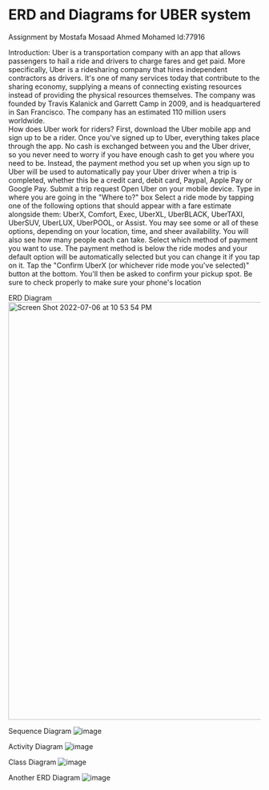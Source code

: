 # ERD and Diagrams for UBER system
Assignment by Mostafa Mosaad Ahmed Mohamed
Id:77916

Introduction:
Uber is a transportation company with an app that allows passengers to hail a ride and drivers to charge fares and get paid. More specifically, Uber is a ridesharing company that hires independent contractors as drivers. It's one of many services today that contribute to the sharing economy, supplying a means of connecting existing resources instead of providing the physical resources themselves. The company was founded by Travis Kalanick and Garrett Camp in 2009, and is headquartered in San Francisco. The company has an estimated 110 million users worldwide.  
How does Uber work for riders? First, download the Uber mobile app and sign up to be a rider. Once you've signed up to Uber, everything takes place through the app. No cash is exchanged between you and the Uber driver, so you never need to worry if you have enough cash to get you where you need to be. Instead, the payment method you set up when you sign up to Uber will be used to automatically pay your Uber driver when a trip is completed, whether this be a credit card, debit card, Paypal, Apple Pay or Google Pay. Submit a trip request Open Uber on your mobile device. Type in where you are going in the "Where to?" box Select a ride mode by tapping one of the following options that should appear with a fare estimate alongside them: UberX, Comfort, Exec, UberXL, UberBLACK, UberTAXI, UberSUV, UberLUX, UberPOOL, or Assist. You may see some or all of these options, depending on your location, time, and sheer availability. You will also see how many people each can take. Select which method of payment you want to use. The payment method is below the ride modes and your default option will be automatically selected but you can change it if you tap on it. Tap the "Confirm UberX (or whichever ride mode you've selected)" button at the bottom. You'll then be asked to confirm your pickup spot. Be sure to check properly to make sure your phone's location 


ERD Diagram
<img width="834" alt="Screen Shot 2022-07-06 at 10 53 54 PM" src="https://user-images.githubusercontent.com/101674967/177641325-897c9eec-63a7-45a4-b429-e496d64c26ca.png">

Sequence Diagram
![image](https://user-images.githubusercontent.com/101674967/177641634-7d79dc31-e8d5-4b1a-949c-efc9e053d1c5.png)

Activity Diagram
![image](https://user-images.githubusercontent.com/101674967/177641677-4f316e4b-9d91-4c32-a9eb-94de55bfb0ed.png)

Class Diagram
![image](https://user-images.githubusercontent.com/101674967/177641707-062311f5-9712-45ae-a0cd-9ad503c833ac.png)

Another ERD Diagram
![image](https://user-images.githubusercontent.com/101674967/177641791-d5506b3a-4584-41fb-8fa2-8f9b88d00879.png)

